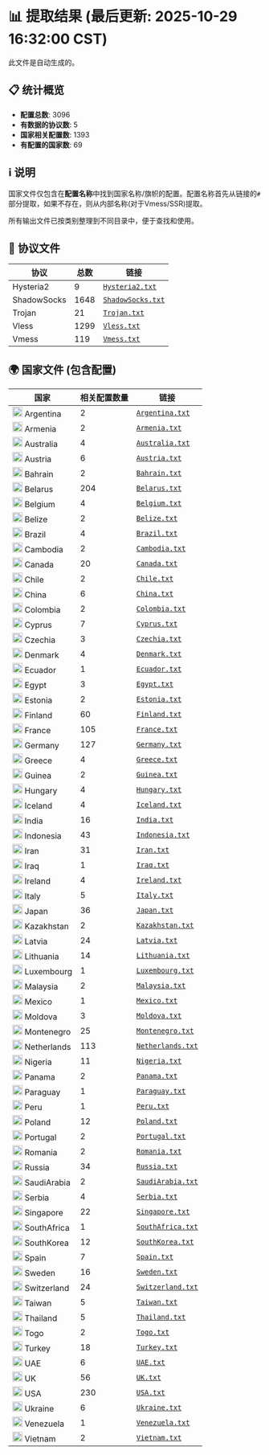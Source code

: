 # 📊 提取结果 (最后更新: 2025-10-29 16:32:00 CST)

此文件是自动生成的。

## 📋 统计概览

- **配置总数**: 3096
- **有数据的协议数**: 5
- **国家相关配置数**: 1393
- **有配置的国家数**: 69

## ℹ️ 说明

国家文件仅包含在**配置名称**中找到国家名称/旗帜的配置。配置名称首先从链接的`#`部分提取，如果不存在，则从内部名称(对于Vmess/SSR)提取。

所有输出文件已按类别整理到不同目录中，便于查找和使用。

## 📁 协议文件

| 协议 | 总数 | 链接 |
|---|---|---|
| Hysteria2 | 9 | [`Hysteria2.txt`](https://raw.githubusercontent.com/areyrteuurt/Auto-Tomas/main/output_configs/protocols/Hysteria2.txt) |
| ShadowSocks | 1648 | [`ShadowSocks.txt`](https://raw.githubusercontent.com/areyrteuurt/Auto-Tomas/main/output_configs/protocols/ShadowSocks.txt) |
| Trojan | 21 | [`Trojan.txt`](https://raw.githubusercontent.com/areyrteuurt/Auto-Tomas/main/output_configs/protocols/Trojan.txt) |
| Vless | 1299 | [`Vless.txt`](https://raw.githubusercontent.com/areyrteuurt/Auto-Tomas/main/output_configs/protocols/Vless.txt) |
| Vmess | 119 | [`Vmess.txt`](https://raw.githubusercontent.com/areyrteuurt/Auto-Tomas/main/output_configs/protocols/Vmess.txt) |

## 🌍 国家文件 (包含配置)

| 国家 | 相关配置数量 | 链接 |
|---|---|---|
| <img src="https://flagcdn.com/w20/ar.png" width="20" alt="Argentina flag"> Argentina | 2 | [`Argentina.txt`](https://raw.githubusercontent.com/areyrteuurt/Auto-Tomas/main/output_configs/countries/Argentina.txt) |
| <img src="https://flagcdn.com/w20/am.png" width="20" alt="Armenia flag"> Armenia | 2 | [`Armenia.txt`](https://raw.githubusercontent.com/areyrteuurt/Auto-Tomas/main/output_configs/countries/Armenia.txt) |
| <img src="https://flagcdn.com/w20/au.png" width="20" alt="Australia flag"> Australia | 4 | [`Australia.txt`](https://raw.githubusercontent.com/areyrteuurt/Auto-Tomas/main/output_configs/countries/Australia.txt) |
| <img src="https://flagcdn.com/w20/at.png" width="20" alt="Austria flag"> Austria | 6 | [`Austria.txt`](https://raw.githubusercontent.com/areyrteuurt/Auto-Tomas/main/output_configs/countries/Austria.txt) |
| <img src="https://flagcdn.com/w20/bh.png" width="20" alt="Bahrain flag"> Bahrain | 2 | [`Bahrain.txt`](https://raw.githubusercontent.com/areyrteuurt/Auto-Tomas/main/output_configs/countries/Bahrain.txt) |
| <img src="https://flagcdn.com/w20/by.png" width="20" alt="Belarus flag"> Belarus | 204 | [`Belarus.txt`](https://raw.githubusercontent.com/areyrteuurt/Auto-Tomas/main/output_configs/countries/Belarus.txt) |
| <img src="https://flagcdn.com/w20/be.png" width="20" alt="Belgium flag"> Belgium | 4 | [`Belgium.txt`](https://raw.githubusercontent.com/areyrteuurt/Auto-Tomas/main/output_configs/countries/Belgium.txt) |
| <img src="https://flagcdn.com/w20/bz.png" width="20" alt="Belize flag"> Belize | 2 | [`Belize.txt`](https://raw.githubusercontent.com/areyrteuurt/Auto-Tomas/main/output_configs/countries/Belize.txt) |
| <img src="https://flagcdn.com/w20/br.png" width="20" alt="Brazil flag"> Brazil | 4 | [`Brazil.txt`](https://raw.githubusercontent.com/areyrteuurt/Auto-Tomas/main/output_configs/countries/Brazil.txt) |
| <img src="https://flagcdn.com/w20/kh.png" width="20" alt="Cambodia flag"> Cambodia | 2 | [`Cambodia.txt`](https://raw.githubusercontent.com/areyrteuurt/Auto-Tomas/main/output_configs/countries/Cambodia.txt) |
| <img src="https://flagcdn.com/w20/ca.png" width="20" alt="Canada flag"> Canada | 20 | [`Canada.txt`](https://raw.githubusercontent.com/areyrteuurt/Auto-Tomas/main/output_configs/countries/Canada.txt) |
| <img src="https://flagcdn.com/w20/cl.png" width="20" alt="Chile flag"> Chile | 2 | [`Chile.txt`](https://raw.githubusercontent.com/areyrteuurt/Auto-Tomas/main/output_configs/countries/Chile.txt) |
| <img src="https://flagcdn.com/w20/cn.png" width="20" alt="China flag"> China | 6 | [`China.txt`](https://raw.githubusercontent.com/areyrteuurt/Auto-Tomas/main/output_configs/countries/China.txt) |
| <img src="https://flagcdn.com/w20/co.png" width="20" alt="Colombia flag"> Colombia | 2 | [`Colombia.txt`](https://raw.githubusercontent.com/areyrteuurt/Auto-Tomas/main/output_configs/countries/Colombia.txt) |
| <img src="https://flagcdn.com/w20/cy.png" width="20" alt="Cyprus flag"> Cyprus | 7 | [`Cyprus.txt`](https://raw.githubusercontent.com/areyrteuurt/Auto-Tomas/main/output_configs/countries/Cyprus.txt) |
| <img src="https://flagcdn.com/w20/cz.png" width="20" alt="Czechia flag"> Czechia | 3 | [`Czechia.txt`](https://raw.githubusercontent.com/areyrteuurt/Auto-Tomas/main/output_configs/countries/Czechia.txt) |
| <img src="https://flagcdn.com/w20/dk.png" width="20" alt="Denmark flag"> Denmark | 4 | [`Denmark.txt`](https://raw.githubusercontent.com/areyrteuurt/Auto-Tomas/main/output_configs/countries/Denmark.txt) |
| <img src="https://flagcdn.com/w20/ec.png" width="20" alt="Ecuador flag"> Ecuador | 1 | [`Ecuador.txt`](https://raw.githubusercontent.com/areyrteuurt/Auto-Tomas/main/output_configs/countries/Ecuador.txt) |
| <img src="https://flagcdn.com/w20/eg.png" width="20" alt="Egypt flag"> Egypt | 3 | [`Egypt.txt`](https://raw.githubusercontent.com/areyrteuurt/Auto-Tomas/main/output_configs/countries/Egypt.txt) |
| <img src="https://flagcdn.com/w20/ee.png" width="20" alt="Estonia flag"> Estonia | 2 | [`Estonia.txt`](https://raw.githubusercontent.com/areyrteuurt/Auto-Tomas/main/output_configs/countries/Estonia.txt) |
| <img src="https://flagcdn.com/w20/fi.png" width="20" alt="Finland flag"> Finland | 60 | [`Finland.txt`](https://raw.githubusercontent.com/areyrteuurt/Auto-Tomas/main/output_configs/countries/Finland.txt) |
| <img src="https://flagcdn.com/w20/fr.png" width="20" alt="France flag"> France | 105 | [`France.txt`](https://raw.githubusercontent.com/areyrteuurt/Auto-Tomas/main/output_configs/countries/France.txt) |
| <img src="https://flagcdn.com/w20/de.png" width="20" alt="Germany flag"> Germany | 127 | [`Germany.txt`](https://raw.githubusercontent.com/areyrteuurt/Auto-Tomas/main/output_configs/countries/Germany.txt) |
| <img src="https://flagcdn.com/w20/gr.png" width="20" alt="Greece flag"> Greece | 4 | [`Greece.txt`](https://raw.githubusercontent.com/areyrteuurt/Auto-Tomas/main/output_configs/countries/Greece.txt) |
| <img src="https://flagcdn.com/w20/gn.png" width="20" alt="Guinea flag"> Guinea | 2 | [`Guinea.txt`](https://raw.githubusercontent.com/areyrteuurt/Auto-Tomas/main/output_configs/countries/Guinea.txt) |
| <img src="https://flagcdn.com/w20/hu.png" width="20" alt="Hungary flag"> Hungary | 4 | [`Hungary.txt`](https://raw.githubusercontent.com/areyrteuurt/Auto-Tomas/main/output_configs/countries/Hungary.txt) |
| <img src="https://flagcdn.com/w20/is.png" width="20" alt="Iceland flag"> Iceland | 4 | [`Iceland.txt`](https://raw.githubusercontent.com/areyrteuurt/Auto-Tomas/main/output_configs/countries/Iceland.txt) |
| <img src="https://flagcdn.com/w20/in.png" width="20" alt="India flag"> India | 16 | [`India.txt`](https://raw.githubusercontent.com/areyrteuurt/Auto-Tomas/main/output_configs/countries/India.txt) |
| <img src="https://flagcdn.com/w20/id.png" width="20" alt="Indonesia flag"> Indonesia | 43 | [`Indonesia.txt`](https://raw.githubusercontent.com/areyrteuurt/Auto-Tomas/main/output_configs/countries/Indonesia.txt) |
| <img src="https://flagcdn.com/w20/ir.png" width="20" alt="Iran flag"> Iran | 31 | [`Iran.txt`](https://raw.githubusercontent.com/areyrteuurt/Auto-Tomas/main/output_configs/countries/Iran.txt) |
| <img src="https://flagcdn.com/w20/iq.png" width="20" alt="Iraq flag"> Iraq | 1 | [`Iraq.txt`](https://raw.githubusercontent.com/areyrteuurt/Auto-Tomas/main/output_configs/countries/Iraq.txt) |
| <img src="https://flagcdn.com/w20/ie.png" width="20" alt="Ireland flag"> Ireland | 4 | [`Ireland.txt`](https://raw.githubusercontent.com/areyrteuurt/Auto-Tomas/main/output_configs/countries/Ireland.txt) |
| <img src="https://flagcdn.com/w20/it.png" width="20" alt="Italy flag"> Italy | 5 | [`Italy.txt`](https://raw.githubusercontent.com/areyrteuurt/Auto-Tomas/main/output_configs/countries/Italy.txt) |
| <img src="https://flagcdn.com/w20/jp.png" width="20" alt="Japan flag"> Japan | 36 | [`Japan.txt`](https://raw.githubusercontent.com/areyrteuurt/Auto-Tomas/main/output_configs/countries/Japan.txt) |
| <img src="https://flagcdn.com/w20/kz.png" width="20" alt="Kazakhstan flag"> Kazakhstan | 2 | [`Kazakhstan.txt`](https://raw.githubusercontent.com/areyrteuurt/Auto-Tomas/main/output_configs/countries/Kazakhstan.txt) |
| <img src="https://flagcdn.com/w20/lv.png" width="20" alt="Latvia flag"> Latvia | 24 | [`Latvia.txt`](https://raw.githubusercontent.com/areyrteuurt/Auto-Tomas/main/output_configs/countries/Latvia.txt) |
| <img src="https://flagcdn.com/w20/lt.png" width="20" alt="Lithuania flag"> Lithuania | 14 | [`Lithuania.txt`](https://raw.githubusercontent.com/areyrteuurt/Auto-Tomas/main/output_configs/countries/Lithuania.txt) |
| <img src="https://flagcdn.com/w20/lu.png" width="20" alt="Luxembourg flag"> Luxembourg | 1 | [`Luxembourg.txt`](https://raw.githubusercontent.com/areyrteuurt/Auto-Tomas/main/output_configs/countries/Luxembourg.txt) |
| <img src="https://flagcdn.com/w20/my.png" width="20" alt="Malaysia flag"> Malaysia | 2 | [`Malaysia.txt`](https://raw.githubusercontent.com/areyrteuurt/Auto-Tomas/main/output_configs/countries/Malaysia.txt) |
| <img src="https://flagcdn.com/w20/mx.png" width="20" alt="Mexico flag"> Mexico | 1 | [`Mexico.txt`](https://raw.githubusercontent.com/areyrteuurt/Auto-Tomas/main/output_configs/countries/Mexico.txt) |
| <img src="https://flagcdn.com/w20/md.png" width="20" alt="Moldova flag"> Moldova | 3 | [`Moldova.txt`](https://raw.githubusercontent.com/areyrteuurt/Auto-Tomas/main/output_configs/countries/Moldova.txt) |
| <img src="https://flagcdn.com/w20/me.png" width="20" alt="Montenegro flag"> Montenegro | 25 | [`Montenegro.txt`](https://raw.githubusercontent.com/areyrteuurt/Auto-Tomas/main/output_configs/countries/Montenegro.txt) |
| <img src="https://flagcdn.com/w20/nl.png" width="20" alt="Netherlands flag"> Netherlands | 113 | [`Netherlands.txt`](https://raw.githubusercontent.com/areyrteuurt/Auto-Tomas/main/output_configs/countries/Netherlands.txt) |
| <img src="https://flagcdn.com/w20/ng.png" width="20" alt="Nigeria flag"> Nigeria | 11 | [`Nigeria.txt`](https://raw.githubusercontent.com/areyrteuurt/Auto-Tomas/main/output_configs/countries/Nigeria.txt) |
| <img src="https://flagcdn.com/w20/pa.png" width="20" alt="Panama flag"> Panama | 2 | [`Panama.txt`](https://raw.githubusercontent.com/areyrteuurt/Auto-Tomas/main/output_configs/countries/Panama.txt) |
| <img src="https://flagcdn.com/w20/py.png" width="20" alt="Paraguay flag"> Paraguay | 1 | [`Paraguay.txt`](https://raw.githubusercontent.com/areyrteuurt/Auto-Tomas/main/output_configs/countries/Paraguay.txt) |
| <img src="https://flagcdn.com/w20/pe.png" width="20" alt="Peru flag"> Peru | 1 | [`Peru.txt`](https://raw.githubusercontent.com/areyrteuurt/Auto-Tomas/main/output_configs/countries/Peru.txt) |
| <img src="https://flagcdn.com/w20/pl.png" width="20" alt="Poland flag"> Poland | 12 | [`Poland.txt`](https://raw.githubusercontent.com/areyrteuurt/Auto-Tomas/main/output_configs/countries/Poland.txt) |
| <img src="https://flagcdn.com/w20/pt.png" width="20" alt="Portugal flag"> Portugal | 2 | [`Portugal.txt`](https://raw.githubusercontent.com/areyrteuurt/Auto-Tomas/main/output_configs/countries/Portugal.txt) |
| <img src="https://flagcdn.com/w20/ro.png" width="20" alt="Romania flag"> Romania | 2 | [`Romania.txt`](https://raw.githubusercontent.com/areyrteuurt/Auto-Tomas/main/output_configs/countries/Romania.txt) |
| <img src="https://flagcdn.com/w20/ru.png" width="20" alt="Russia flag"> Russia | 34 | [`Russia.txt`](https://raw.githubusercontent.com/areyrteuurt/Auto-Tomas/main/output_configs/countries/Russia.txt) |
| <img src="https://flagcdn.com/w20/sa.png" width="20" alt="SaudiArabia flag"> SaudiArabia | 2 | [`SaudiArabia.txt`](https://raw.githubusercontent.com/areyrteuurt/Auto-Tomas/main/output_configs/countries/SaudiArabia.txt) |
| <img src="https://flagcdn.com/w20/rs.png" width="20" alt="Serbia flag"> Serbia | 4 | [`Serbia.txt`](https://raw.githubusercontent.com/areyrteuurt/Auto-Tomas/main/output_configs/countries/Serbia.txt) |
| <img src="https://flagcdn.com/w20/sg.png" width="20" alt="Singapore flag"> Singapore | 22 | [`Singapore.txt`](https://raw.githubusercontent.com/areyrteuurt/Auto-Tomas/main/output_configs/countries/Singapore.txt) |
| <img src="https://flagcdn.com/w20/za.png" width="20" alt="SouthAfrica flag"> SouthAfrica | 1 | [`SouthAfrica.txt`](https://raw.githubusercontent.com/areyrteuurt/Auto-Tomas/main/output_configs/countries/SouthAfrica.txt) |
| <img src="https://flagcdn.com/w20/kr.png" width="20" alt="SouthKorea flag"> SouthKorea | 12 | [`SouthKorea.txt`](https://raw.githubusercontent.com/areyrteuurt/Auto-Tomas/main/output_configs/countries/SouthKorea.txt) |
| <img src="https://flagcdn.com/w20/es.png" width="20" alt="Spain flag"> Spain | 7 | [`Spain.txt`](https://raw.githubusercontent.com/areyrteuurt/Auto-Tomas/main/output_configs/countries/Spain.txt) |
| <img src="https://flagcdn.com/w20/se.png" width="20" alt="Sweden flag"> Sweden | 16 | [`Sweden.txt`](https://raw.githubusercontent.com/areyrteuurt/Auto-Tomas/main/output_configs/countries/Sweden.txt) |
| <img src="https://flagcdn.com/w20/ch.png" width="20" alt="Switzerland flag"> Switzerland | 24 | [`Switzerland.txt`](https://raw.githubusercontent.com/areyrteuurt/Auto-Tomas/main/output_configs/countries/Switzerland.txt) |
| <img src="https://flagcdn.com/w20/tw.png" width="20" alt="Taiwan flag"> Taiwan | 5 | [`Taiwan.txt`](https://raw.githubusercontent.com/areyrteuurt/Auto-Tomas/main/output_configs/countries/Taiwan.txt) |
| <img src="https://flagcdn.com/w20/th.png" width="20" alt="Thailand flag"> Thailand | 5 | [`Thailand.txt`](https://raw.githubusercontent.com/areyrteuurt/Auto-Tomas/main/output_configs/countries/Thailand.txt) |
| <img src="https://flagcdn.com/w20/tg.png" width="20" alt="Togo flag"> Togo | 2 | [`Togo.txt`](https://raw.githubusercontent.com/areyrteuurt/Auto-Tomas/main/output_configs/countries/Togo.txt) |
| <img src="https://flagcdn.com/w20/tr.png" width="20" alt="Turkey flag"> Turkey | 18 | [`Turkey.txt`](https://raw.githubusercontent.com/areyrteuurt/Auto-Tomas/main/output_configs/countries/Turkey.txt) |
| <img src="https://flagcdn.com/w20/ae.png" width="20" alt="UAE flag"> UAE | 6 | [`UAE.txt`](https://raw.githubusercontent.com/areyrteuurt/Auto-Tomas/main/output_configs/countries/UAE.txt) |
| <img src="https://flagcdn.com/w20/gb.png" width="20" alt="UK flag"> UK | 56 | [`UK.txt`](https://raw.githubusercontent.com/areyrteuurt/Auto-Tomas/main/output_configs/countries/UK.txt) |
| <img src="https://flagcdn.com/w20/us.png" width="20" alt="USA flag"> USA | 230 | [`USA.txt`](https://raw.githubusercontent.com/areyrteuurt/Auto-Tomas/main/output_configs/countries/USA.txt) |
| <img src="https://flagcdn.com/w20/ua.png" width="20" alt="Ukraine flag"> Ukraine | 6 | [`Ukraine.txt`](https://raw.githubusercontent.com/areyrteuurt/Auto-Tomas/main/output_configs/countries/Ukraine.txt) |
| <img src="https://flagcdn.com/w20/ve.png" width="20" alt="Venezuela flag"> Venezuela | 1 | [`Venezuela.txt`](https://raw.githubusercontent.com/areyrteuurt/Auto-Tomas/main/output_configs/countries/Venezuela.txt) |
| <img src="https://flagcdn.com/w20/vn.png" width="20" alt="Vietnam flag"> Vietnam | 2 | [`Vietnam.txt`](https://raw.githubusercontent.com/areyrteuurt/Auto-Tomas/main/output_configs/countries/Vietnam.txt) |

